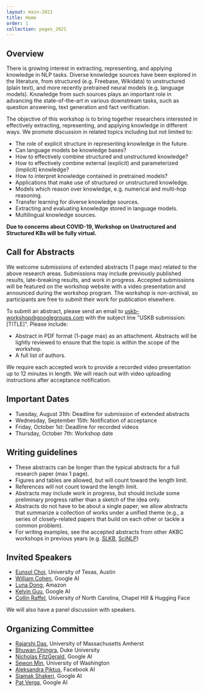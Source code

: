 ```yaml
---
layout: main-2021
title: Home
order: 1
collection: pages_2021
---
```


## Overview

There is growing interest in extracting, representing, and applying knowledge in NLP tasks. Diverse knowledge sources have been explored in the literature, from structured (e.g. Freebase, Wikidata) to unstructured (plain text), and more recently pretrained neural models (e.g. language models). Knowledge from such sources plays an important role in advancing the state-of-the-art in various downstream tasks, such as question answering, text generation and fact verification.


The objective of this workshop is to bring together researchers interested in effectively extracting, representing, and applying knowledge in different ways. We promote discussion in related topics including but not limited to:


- The role of explicit structure in representing knowledge in the future.
- Can language models be knowledge bases?
- How to effectively combine structured and unstructured knowledge?
- How to effectively combine external (explicit) and parameterized (implicit) knowledge?
- How to interpret knowledge contained in pretrained models?
- Applications that make use of structured or unstructured knowledge.
- Models which reason over knowledge, e.g. numerical and multi-hop reasoning.
- Transfer learning for diverse knowledge sources.
- Extracting and evaluating knowledge stored in language models.
- Multilingual knowledge sources.


**Due to concerns about COVID-19, Workshop on Unstructured and Structured KBs will be fully virtual.**

## Call for Abstracts


We welcome submissions of extended abstracts (1 page max) related to the above research areas. Submissions may include previously published results, late-breaking results, and work in progress. Accepted submissions will be featured on the workshop website with a video presentation and announced during the workshop program. The workshop is non-archival, so participants are free to submit their work for publication elsewhere.


To submit an abstract, please send an email to [uskb-workshop@googlegroups.com](mailto:uskb-workshop@googlegroups.com) with the subject line "USKB submission: [TITLE]". Please include:

- Abstract in PDF format (1-page max) as an attachment. Abstracts will be lightly reviewed to ensure that the topic is within the scope of the workshop.
- A full list of authors.

We require each accepted work to provide a recorded video presentation up to 12 minutes in length. We will reach out with video uploading instructions after acceptance notification.


## Important Dates


- Tuesday, August 31th:       Deadline for submission of extended abstracts
- Wednesday, September 15th:  Notification of acceptance
- Friday, October 1st:        Deadline for recorded videos
- Thursday, October 7th:  Workshop date


## Writing guidelines

- These abstracts can be longer than the typical abstracts for a full research paper (max 1 page).
- Figures and tables are allowed, but will count toward the length limit.
- References will not count toward the length limit.
- Abstracts may include work in progress, but should include some preliminary progress rather than a sketch of the idea only.
- Abstracts do not have to be about a single paper; we allow abstracts that summarize a collection of works under a unified theme (e.g., a series of closely-related papers that build on each other or tackle a common problem). 
- For writing examples, see the accepted abstracts from other AKBC workshops in previous years (e.g. [SLKB](https://sites.google.com/view/akbc-sci/home#h.p_gSgV1fypJAMf), [SciNLP](https://scinlp.org/#poster-sessions))


## Invited Speakers

- [Eunsol Choi](https://www.cs.utexas.edu/~eunsol/), University of Texas, Austin
- [William Cohen](https://wwcohen.github.io/), Google AI
- [Luna Dong](https://lunadong.com/), Amazon
- [Kelvin Guu](https://www.kelvinguu.com/), Google AI
- [Collin Raffel](https://colinraffel.com/), University of North Carolina, Chapel Hill & Hugging Face


We will also have a panel discussion with speakers.


## Organizing Committee
- [Rajarshi Das](http://rajarshd.github.io/), University of Massachusetts Amherst
- [Bhuwan Dhingra](https://www.cs.cmu.edu/~bdhingra/), Duke University
- [Nicholas FitzGerald](http://nfitz.net/), Google AI
- [Sewon Min](https://shmsw25.github.io/), University of Washington
- [Aleksandra Piktus](https://uk.linkedin.com/in/piktus), Facebook AI
- [Siamak Shakeri](https://www.linkedin.com/in/siamak-shakeri-b0827316), Google AI
- [Pat Verga](https://people.cs.umass.edu/~pat/), Google AI






